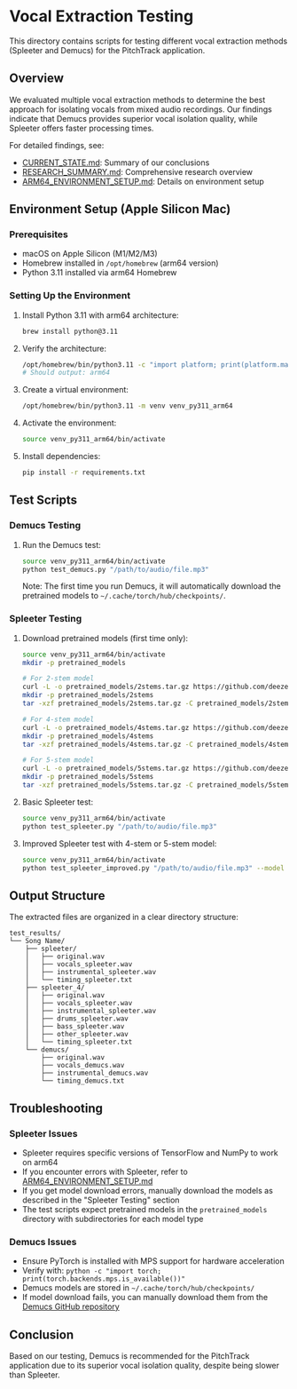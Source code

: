 # Vocal Extraction Testing

This directory contains scripts for testing different vocal extraction methods (Spleeter and Demucs) for the PitchTrack application.

## Overview

We evaluated multiple vocal extraction methods to determine the best approach for isolating vocals from mixed audio recordings. Our findings indicate that Demucs provides superior vocal isolation quality, while Spleeter offers faster processing times.

For detailed findings, see:
- [CURRENT_STATE.md](CURRENT_STATE.md): Summary of our conclusions
- [RESEARCH_SUMMARY.md](RESEARCH_SUMMARY.md): Comprehensive research overview
- [ARM64_ENVIRONMENT_SETUP.md](ARM64_ENVIRONMENT_SETUP.md): Details on environment setup

## Environment Setup (Apple Silicon Mac)

### Prerequisites

- macOS on Apple Silicon (M1/M2/M3)
- Homebrew installed in `/opt/homebrew` (arm64 version)
- Python 3.11 installed via arm64 Homebrew

### Setting Up the Environment

1. Install Python 3.11 with arm64 architecture:
   ```bash
   brew install python@3.11
   ```

2. Verify the architecture:
   ```bash
   /opt/homebrew/bin/python3.11 -c "import platform; print(platform.machine())"
   # Should output: arm64
   ```

3. Create a virtual environment:
   ```bash
   /opt/homebrew/bin/python3.11 -m venv venv_py311_arm64
   ```

4. Activate the environment:
   ```bash
   source venv_py311_arm64/bin/activate
   ```

5. Install dependencies:
   ```bash
   pip install -r requirements.txt
   ```

## Test Scripts

### Demucs Testing

1. Run the Demucs test:
   ```bash
   source venv_py311_arm64/bin/activate
   python test_demucs.py "/path/to/audio/file.mp3"
   ```

   Note: The first time you run Demucs, it will automatically download the pretrained models to `~/.cache/torch/hub/checkpoints/`.

### Spleeter Testing

1. Download pretrained models (first time only):
   ```bash
   source venv_py311_arm64/bin/activate
   mkdir -p pretrained_models
   
   # For 2-stem model
   curl -L -o pretrained_models/2stems.tar.gz https://github.com/deezer/spleeter/releases/download/v1.4.0/2stems.tar.gz
   mkdir -p pretrained_models/2stems
   tar -xzf pretrained_models/2stems.tar.gz -C pretrained_models/2stems
   
   # For 4-stem model
   curl -L -o pretrained_models/4stems.tar.gz https://github.com/deezer/spleeter/releases/download/v1.4.0/4stems.tar.gz
   mkdir -p pretrained_models/4stems
   tar -xzf pretrained_models/4stems.tar.gz -C pretrained_models/4stems
   
   # For 5-stem model
   curl -L -o pretrained_models/5stems.tar.gz https://github.com/deezer/spleeter/releases/download/v1.4.0/5stems.tar.gz
   mkdir -p pretrained_models/5stems
   tar -xzf pretrained_models/5stems.tar.gz -C pretrained_models/5stems
   ```

2. Basic Spleeter test:
   ```bash
   source venv_py311_arm64/bin/activate
   python test_spleeter.py "/path/to/audio/file.mp3"
   ```

3. Improved Spleeter test with 4-stem or 5-stem model:
   ```bash
   source venv_py311_arm64/bin/activate
   python test_spleeter_improved.py "/path/to/audio/file.mp3" --model 4stems
   ```

## Output Structure

The extracted files are organized in a clear directory structure:

```
test_results/
└── Song Name/
    ├── spleeter/
    │   ├── original.wav
    │   ├── vocals_spleeter.wav
    │   ├── instrumental_spleeter.wav
    │   └── timing_spleeter.txt
    ├── spleeter_4/
    │   ├── original.wav
    │   ├── vocals_spleeter.wav
    │   ├── instrumental_spleeter.wav
    │   ├── drums_spleeter.wav
    │   ├── bass_spleeter.wav
    │   ├── other_spleeter.wav
    │   └── timing_spleeter.txt
    └── demucs/
        ├── original.wav
        ├── vocals_demucs.wav
        ├── instrumental_demucs.wav
        └── timing_demucs.txt
```

## Troubleshooting

### Spleeter Issues

- Spleeter requires specific versions of TensorFlow and NumPy to work on arm64
- If you encounter errors with Spleeter, refer to [ARM64_ENVIRONMENT_SETUP.md](ARM64_ENVIRONMENT_SETUP.md)
- If you get model download errors, manually download the models as described in the "Spleeter Testing" section
- The test scripts expect pretrained models in the `pretrained_models` directory with subdirectories for each model type

### Demucs Issues

- Ensure PyTorch is installed with MPS support for hardware acceleration
- Verify with: `python -c "import torch; print(torch.backends.mps.is_available())"`
- Demucs models are stored in `~/.cache/torch/hub/checkpoints/`
- If model download fails, you can manually download them from the [Demucs GitHub repository](https://github.com/facebookresearch/demucs/releases)

## Conclusion

Based on our testing, Demucs is recommended for the PitchTrack application due to its superior vocal isolation quality, despite being slower than Spleeter.
